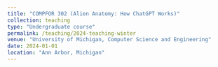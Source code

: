 ```yaml
---
title: "COMPFOR 302 (Alien Anatomy: How ChatGPT Works)"
collection: teaching
type: "Undergraduate course"
permalink: /teaching/2024-teaching-winter
venue: "University of Michigan, Computer Science and Engineering"
date: 2024-01-01
location: "Ann Arbor, Michigan"
---
```


